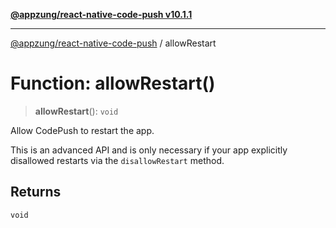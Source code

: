[**@appzung/react-native-code-push v10.1.1**](../README.md)

---

[@appzung/react-native-code-push](../README.md) / allowRestart

# Function: allowRestart()

> **allowRestart**(): `void`

Allow CodePush to restart the app.

This is an advanced API and is only necessary if your app explicitly disallowed restarts via the `disallowRestart` method.

## Returns

`void`
